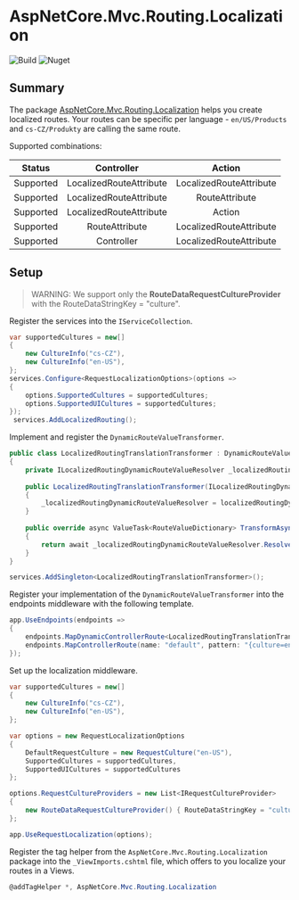 # AspNetCore.Mvc.Routing.Localization
![Build](https://github.com/tomasjurasek/AspNetCore.Mvc.Routing.Localization/workflows/Build/badge.svg)
![Nuget](https://img.shields.io/nuget/v/AspNetCore.Mvc.Routing.Localization)

## Summary
The package [AspNetCore.Mvc.Routing.Localization](https://www.nuget.org/packages/AspNetCore.Mvc.Routing.Localization) helps you create localized routes. Your routes can be specific per language - `en/US/Products` and `cs-CZ/Produkty` are calling the same route.

Supported combinations:

| Status   |      Controller      | Action |
|:--------:|:--------------------:|:------:|
| Supported | LocalizedRouteAttribute | LocalizedRouteAttribute |
| Supported | LocalizedRouteAttribute | RouteAttribute |
| Supported | LocalizedRouteAttribute | Action |
| Supported | RouteAttribute | LocalizedRouteAttribute |
| Supported | Controller | LocalizedRouteAttribute |

## Setup

> WARNING: We support only the **RouteDataRequestCultureProvider** with the RouteDataStringKey = "culture".

Register the services into the `IServiceCollection`.
```csharp
var supportedCultures = new[]
{
    new CultureInfo("cs-CZ"),
    new CultureInfo("en-US"),
};
services.Configure<RequestLocalizationOptions>(options =>
{
    options.SupportedCultures = supportedCultures;
    options.SupportedUICultures = supportedCultures;
});
 services.AddLocalizedRouting();
```
Implement and register the `DynamicRouteValueTransformer`.
```csharp
public class LocalizedRoutingTranslationTransformer : DynamicRouteValueTransformer
{
    private ILocalizedRoutingDynamicRouteValueResolver _localizedRoutingDynamicRouteValueResolver;
    
    public LocalizedRoutingTranslationTransformer(ILocalizedRoutingDynamicRouteValueResolver localizedRoutingDynamicRouteValueResolver)
    {
        _localizedRoutingDynamicRouteValueResolver = localizedRoutingDynamicRouteValueResolver;
    }
    
    public override async ValueTask<RouteValueDictionary> TransformAsync(HttpContext httpContext, RouteValueDictionary values)
    {
        return await _localizedRoutingDynamicRouteValueResolver.ResolveAsync(values);
    }
}
```
```csharp
services.AddSingleton<LocalizedRoutingTranslationTransformer>();
```
Register your implementation of the `DynamicRouteValueTransformer` into the endpoints middleware with the following template.
```csharp
app.UseEndpoints(endpoints =>
{
    endpoints.MapDynamicControllerRoute<LocalizedRoutingTranslationTransformer>("{culture=en-US}/{controller=Home}/{action=Index}/{id?}");
    endpoints.MapControllerRoute(name: "default", pattern: "{culture=en-US}/{controller=Home}/{action=Index}/{id?}");
});
```
Set up the localization middleware.
```csharp
var supportedCultures = new[]
{
    new CultureInfo("cs-CZ"),
    new CultureInfo("en-US"),
};

var options = new RequestLocalizationOptions
{
    DefaultRequestCulture = new RequestCulture("en-US"),
    SupportedCultures = supportedCultures,
    SupportedUICultures = supportedCultures
};

options.RequestCultureProviders = new List<IRequestCultureProvider>
{
    new RouteDataRequestCultureProvider() { RouteDataStringKey = "culture" }
};

app.UseRequestLocalization(options);
```

Register the tag helper from the `AspNetCore.Mvc.Routing.Localization` package into the `_ViewImports.cshtml` file, which offers to you localize your routes in a Views.
```csharp
@addTagHelper *, AspNetCore.Mvc.Routing.Localization
```

